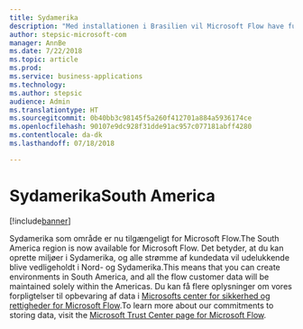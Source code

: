 ```yaml
---
title: Sydamerika
description: "Med installationen i Brasilien vil Microsoft Flow have fuld paritet med alle Dynamics 365-områder."
author: stepsic-microsoft-com
manager: AnnBe
ms.date: 7/22/2018
ms.topic: article
ms.prod: 
ms.service: business-applications
ms.technology: 
ms.author: stepsic
audience: Admin
ms.translationtype: HT
ms.sourcegitcommit: 0b40bb3c98145f5a260f412701a884a5936174ce
ms.openlocfilehash: 90107e9dc928f31dde91ac957c077181abff4280
ms.contentlocale: da-dk
ms.lasthandoff: 07/18/2018

---
```

# <a name="south-america"></a><span data-ttu-id="25356-103">Sydamerika</span><span class="sxs-lookup"><span data-stu-id="25356-103">South America</span></span>


[!include[banner](../../includes/banner.md)]

<span data-ttu-id="25356-104">Sydamerika som område er nu tilgængeligt for Microsoft Flow.</span><span class="sxs-lookup"><span data-stu-id="25356-104">The South America region is now available for Microsoft Flow.</span></span> <span data-ttu-id="25356-105">Det betyder, at du kan oprette miljøer i Sydamerika, og alle strømme af kundedata vil udelukkende blive vedligeholdt i Nord- og Sydamerika.</span><span class="sxs-lookup"><span data-stu-id="25356-105">This means that you can create environments in South America, and all the flow customer data will be maintained solely within the Americas.</span></span> <span data-ttu-id="25356-106">Du kan få flere oplysninger om vores forpligtelser til opbevaring af data i [Microsofts center for sikkerhed og rettigheder for Microsoft Flow](https://www.microsoft.com/en-us/TrustCenter/CloudServices/business-application-platform/data-location).</span><span class="sxs-lookup"><span data-stu-id="25356-106">To learn more about our commitments to storing data, visit the [Microsoft Trust Center page for Microsoft Flow](https://www.microsoft.com/en-us/TrustCenter/CloudServices/business-application-platform/data-location).</span></span>

